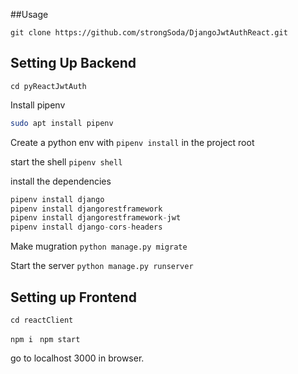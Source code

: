 ##Usage

`git clone https://github.com/strongSoda/DjangoJwtAuthReact.git`

## Setting Up Backend

`cd pyReactJwtAuth`

Install pipenv 

```bash
sudo apt install pipenv
```

Create a python env with `pipenv install` in the project root

start the shell `pipenv shell`

install the dependencies

```python
pipenv install django
pipenv install djangorestframework
pipenv install djangorestframework-jwt
pipenv install django-cors-headers
```

Make mugration `python manage.py migrate`

Start the server `python manage.py runserver`

## Setting up Frontend

`cd reactClient`

`npm i `
`npm start`

go to localhost 3000 in browser.

